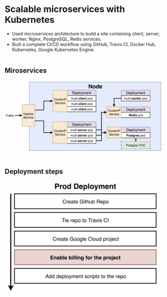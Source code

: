 # Scalable microservices with Kubernetes

- Used microservices architecture to build a site containing client, server, worker, Nginx, PostgreSQL, Redis services. 
- Built a complete CI/CD workflow using GitHub, Travis CI, Docker Hub, Kubernetes, Google Kubernetes Engine.
<br /><br />

## Miroservices
![Services Demo](images/services.png)
<br /><br />

## Deployment steps
![Deployment Demo](images/steps.png)
<br /><br />
